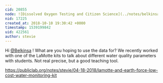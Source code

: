 ```yaml
---
cid: 20855
node: ![Dissolved Oxygen Testing and Citizen Science](../notes/belkinsa/10-04-2018/dissolved-oxygen-testing-and-citizen-science)
nid: 17225
created_at: 2018-10-10 19:30:42 +0000
timestamp: 1539199842
uid: 422561
author: stevie
---
```


Hi [@Belkinsa](/profile/Belkinsa) ! What are you hoping to use the data for? We recently worked with one of the LaMotte kits to talk about different water quality parameters with students. Not real precise, but a good teaching tool. 

https://publiclab.org/notes/stevie/04-18-2018/lamotte-and-earth-force-low-cost-water-monitoring-kit 